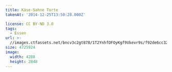 ```yaml
---
title: Käse-Sahne Torte
takenAt: '2014-12-25T13:50:28.000Z'

license: CC BY-ND 3.0
tags:
  - Essen
url: >-
  //images.ctfassets.net/bncv3c2gt878/1T2YnhfOFOyKgf9Vkevr9s/f92de6cc326cdd4762b4f8de5688e0b6/kse-sahne-torte_15485274523_o
size: 4725924
image:
  width: 4288
  height: 2848
---
```

